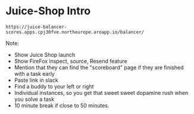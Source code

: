 <!-- .slide: data-background-image="./content/images/juiceshop-logo.svg" data-background-size="15%" data-background-position="right 2% top 2%"-->

# Juice-Shop Intro

`https://juice-balancer-scores.apps.cpj30fve.northeurope.aroapp.io/balancer/`

Note:

- Show Juice Shop launch
- Show FireFox inspect, source, Resend feature
- Mention that they can find the "scoreboard" page if they are finished with a task early
- Paste link in slack
- Find a buddy to your left or right
- Individual instances, so you get that sweet sweet dopamine rush when you solve a task
- 10 minute break if close to 50 minutes.
